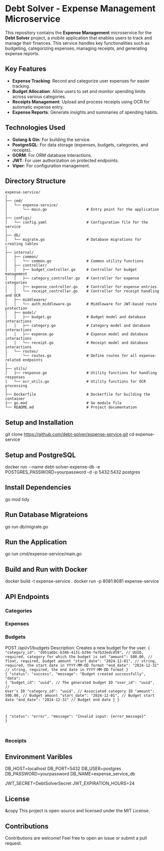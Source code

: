 # Debt Solver - Expense Management Microservice

This repository contains the **Expense Management** microservice for the **Debt Solver** project, a mobile application that enables users to track and manage their finances. This service handles key functionalities such as budgeting, categorizing expenses, managing receipts, and generating expense reports.

## Key Features

- **Expense Tracking**: Record and categorize user expenses for easier tracking.
- **Budget Allocation**: Allow users to set and monitor spending limits across various categories.
- **Receipts Management**: Upload and process receipts using OCR for automatic expense entry.
- **Expense Reports**: Generate insights and summaries of spending habits.

## Technologies Used

- **Golang & Gin**: For building the service.
- **PostgreSQL**: For data storage (expenses, budgets, categories, and receipts).
- **GORM**: For ORM database interactions.
- **JWT**: For user authorization on protected endpoints.
- **Viper**: For configuration management.

## Directory Structure

```plaintext
expense-service/
│
├── cmd/
│   └── expense-service/
│       └── main.go                  # Entry point for the application
│
├── configs/
│   └── config.yaml                  # Configuration file for the service
│
├── db/
│   └── migrate.go                   # Database migrations for creating tables
│
├── internal/
│   ├── common/
│   │   └── common.go                # Common utility functions
│   ├── controller/
│   │   ├── budget_controller.go     # Controller for budget management
│   │   ├── category_controller.go   # Controller for expense categories
│   │   ├── expense_controller.go    # Controller for expense entries
│   │   └── receipt_controller.go    # Controller for receipt handling and OCR
│   ├── middleware/
│   │   └── auth_middleware.go       # Middleware for JWT-based route protection
│   ├── model/
│   │   ├── budget.go                # Budget model and database interactions
│   │   ├── category.go              # Category model and database interactions
│   │   ├── expense.go               # Expense model and database interactions
│   │   └── receipt.go               # Receipt model and database interactions
│   └── routes/
│       └── routes.go                # Define routes for all expense-related endpoints
│
├── utils/
│   ├── response.go                  # Utility functions for handling responses
│   └── ocr_utils.go                 # Utility functions for OCR processing
│
├── Dockerfile                       # Dockerfile for building the container
├── go.mod                           # Go module file
└── README.md                        # Project documentation
```

## Setup and Installation

git clone https://github.com/debt-solver/expense-service.git
cd expense-service

## Setup and PostgreSQL

docker run --name debt-solver-expense-db -e POSTGRES_PASSWORD=yourpassword -d -p 5432:5432 postgres

## Install Dependencies

go mod tidy

## Run Database Migrateions

go run db/migrate.go

## Run the Application

go run cmd/expense-service/main.go

## Build and Run with Docker

docker build -t expense-service .
docker run -p 8081:8081 expense-service

## API Endpoints

### Categories

### Expenses

### Budgets

POST /api/v1/budgets
Description: Creates a new budget for the user.
<code>{
"category_id": "d951a6bc-b346-4131-b294-fe7b33edcd59", // UUID, required, category for which the budget is set
"amount": 500.00, // float, required, budget amount
"start_date": "2024-12-01", // string, required, the start date in YYYY-MM-DD format
"end_date": "2024-12-31" // string, required, the end date in YYYY-MM-DD format
}
</code>
<code>
{
"status": "success",
"message": "Budget created successfully",
"data": {
"budget_id": "uuid", // The generated budget ID
"user_id": "uuid", // User's ID
"category_id": "uuid", // Associated category ID
"amount": 500.00, // Budget amount
"start_date": "2024-12-01", // Budget start date
"end_date": "2024-12-31" // Budget end date
}
}

{
"status": "error",
"message": "Invalid input: {error_message}"
}

</code>

### Receipts

## Environment Varibles

DB_HOST=localhost
DB_PORT=5432
DB_USER=postgres
DB_PASSWORD=yourpassword
DB_NAME=expense_service_db

JWT_SECRET=DebtSolverSecret
JWT_EXPIRATION_HOURS=24

## License

&copy This project is open-source and licensed under the MIT License.

## Contributions

Contributions are welcome! Feel free to open an issue or submit a pull request.
